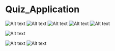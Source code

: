 # Quiz_Application

![Alt text]([https://i.imgur.com/MU7Rzjnl.png](https://firebasestorage.googleapis.com/v0/b/computer-knowledge-c5605.appspot.com/o/Photo%2FScreenshot_20230710_143812.jpg?alt=media&token=ee346336-2e4c-499d-a972-8c25865e0dc1))       
![Alt text]([https://i.imgur.com/2wBbiTHl.png](https://storage.googleapis.com/computer-knowledge-c5605.appspot.com/Photo/Screenshot_20230710_143819.jpg?GoogleAccessId=service-335296147499@gcp-sa-firebasestorage.iam.gserviceaccount.com&Expires=1688985242&Signature=ATKdYrFXAiotnxB55qU5wm9xiomvTrP7jY58WsOVivvFz09FDULe5a46zYu/CzZ9vuCEKWo2mKi5g0BjQC1CbcDnbhH%2Bs6HfkxYmPHUUu5R1sm601nE8W/deZ3VjvA6hZk/qcId2IDZZsmoJeVxjXMJnUClcMkXehoMjh/0I3KgTrG6BYkz3lIDwQrdU%2BHSs85dvVUyLjZAT7HtGU/UnAk2NQFsUwfwcp4ViehcQqsM/Zfwb2ik%2BoBzaIcB5R10dkR6g1%2BBLMSTGiLj4PC%2BX9WyMdStQ1IcHsSrS73xycJbOU31ruXxlIj79X5/3cj/UkynoylMbrhlSoayFb3JMaQ%3D%3D)https://storage.googleapis.com/computer-knowledge-c5605.appspot.com/Photo/Screenshot_20230710_143819.jpg?GoogleAccessId=service-335296147499@gcp-sa-firebasestorage.iam.gserviceaccount.com&Expires=1688985242&Signature=ATKdYrFXAiotnxB55qU5wm9xiomvTrP7jY58WsOVivvFz09FDULe5a46zYu/CzZ9vuCEKWo2mKi5g0BjQC1CbcDnbhH%2Bs6HfkxYmPHUUu5R1sm601nE8W/deZ3VjvA6hZk/qcId2IDZZsmoJeVxjXMJnUClcMkXehoMjh/0I3KgTrG6BYkz3lIDwQrdU%2BHSs85dvVUyLjZAT7HtGU/UnAk2NQFsUwfwcp4ViehcQqsM/Zfwb2ik%2BoBzaIcB5R10dkR6g1%2BBLMSTGiLj4PC%2BX9WyMdStQ1IcHsSrS73xycJbOU31ruXxlIj79X5/3cj/UkynoylMbrhlSoayFb3JMaQ%3D%3D)
![Alt text]([https://i.imgur.com/UnQNxvGl.png](https://firebasestorage.googleapis.com/v0/b/computer-knowledge-c5605.appspot.com/o/Photo%2FScreenshot_20230710_143844.jpg?alt=media&token=07cd7039-9fd2-4190-9324-7195a99a8ccd)https://firebasestorage.googleapis.com/v0/b/computer-knowledge-c5605.appspot.com/o/Photo%2FScreenshot_20230710_143844.jpg?alt=media&token=07cd7039-9fd2-4190-9324-7195a99a8ccd)
![Alt text]([https://i.imgur.com/eckFUtxl.png](https://firebasestorage.googleapis.com/v0/b/computer-knowledge-c5605.appspot.com/o/Photo%2FScreenshot_20230710_143900.jpg?alt=media&token=e9567918-4160-4b01-a539-a1f8accbe083)https://firebasestorage.googleapis.com/v0/b/computer-knowledge-c5605.appspot.com/o/Photo%2FScreenshot_20230710_143900.jpg?alt=media&token=e9567918-4160-4b01-a539-a1f8accbe083)
![Alt text]([https://i.imgur.com/ybJiUXil.png](https://firebasestorage.googleapis.com/v0/b/computer-knowledge-c5605.appspot.com/o/Photo%2FScreenshot_20230710_143909.jpg?alt=media&token=8a66fe7e-7bcf-4a96-89cf-ccc846b78ad3)https://firebasestorage.googleapis.com/v0/b/computer-knowledge-c5605.appspot.com/o/Photo%2FScreenshot_20230710_143909.jpg?alt=media&token=8a66fe7e-7bcf-4a96-89cf-ccc846b78ad3)


 ![Alt text]([https://i.imgur.com/3mnR0Rjl.png](https://firebasestorage.googleapis.com/v0/b/computer-knowledge-c5605.appspot.com/o/Photo%2FScreenshot_20230710_143915.jpg?alt=media&token=7fa68cd2-a83b-491a-90ad-8d6d80c03abe)https://firebasestorage.googleapis.com/v0/b/computer-knowledge-c5605.appspot.com/o/Photo%2FScreenshot_20230710_143915.jpg?alt=media&token=7fa68cd2-a83b-491a-90ad-8d6d80c03abe)

  ![Alt text]([https://i.imgur.com/3mnR0Rjl.png) ![Alt text](https://i.imgur.com/3mnR0Rjl.png](https://firebasestorage.googleapis.com/v0/b/computer-knowledge-c5605.appspot.com/o/Photo%2FScreenshot_20230710_143935.jpg?alt=media&token=1bce6233-c180-472b-9579-2f4cc2c893f5)https://firebasestorage.googleapis.com/v0/b/computer-knowledge-c5605.appspot.com/o/Photo%2FScreenshot_20230710_143935.jpg?alt=media&token=1bce6233-c180-472b-9579-2f4cc2c893f5)
